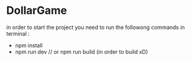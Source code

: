 # DollarGame

in order to start the project you need to run the followong commands in terminal :
 - npm install
 - npm run dev  // or npm run build (in order to build xD) 

